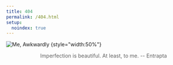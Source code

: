 ```yaml
---
title: 404
permalink: /404.html
setup:
  noindex: true
---
```

![Me, Awkwardly](/assets/images/awkward.jpeg)
{style="width:50%"}

> Imperfection is beautiful. At least, to me.
> -- Entrapta


<style>
  blockquote {
    display: flex;
    justify-content: space-around;
    border: none;
    padding: 0;
  }
  p:first-of-type {
    margin: 0;
  }
  p:last-of-type {
    margin-bottom: 0;
  }
</style>
